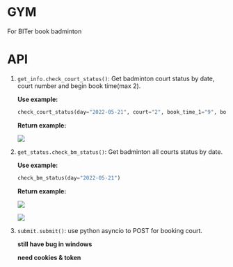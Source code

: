 # GYM

For BITer book badminton

# API

1. `get_info.check_court_status()`: Get badminton court status by date, court number and begin book time(max 2).

   **Use example:**

   ```python
   check_court_status(day="2022-05-21", court="2", book_time_1="9", book_time_2="10")
   ```

   **Return example:**

   ![](https://markdown-1309012516.cos.ap-beijing.myqcloud.com/2022_5_20_17_48_37_1653040117824.png)

2. `get_status.check_bm_status()`: Get badminton all courts status by date.

   **Use example:**

   ```python
   check_bm_status(day="2022-05-21")
   ```

   **Return example:**

   ![](https://markdown-1309012516.cos.ap-beijing.myqcloud.com/2022_5_20_17_57_22_1653040642074.png)

   ![](https://markdown-1309012516.cos.ap-beijing.myqcloud.com/2022_5_20_17_58_27_1653040706993.png)

3. `submit.submit()`: use python asyncio to POST for booking court.

   **still have bug in windows**

   **need cookies & token**
